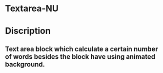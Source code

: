 # Textarea-NU

# Discription

## Text area block which calculate a certain number of words besides the block have using animated background.

